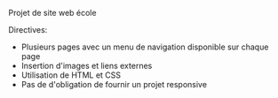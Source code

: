   Projet de site web école

Directives:

- Plusieurs pages avec un menu de navigation disponible sur chaque page
- Insertion d'images et liens externes
- Utilisation de HTML et CSS
- Pas de d'obligation de fournir un projet responsive

